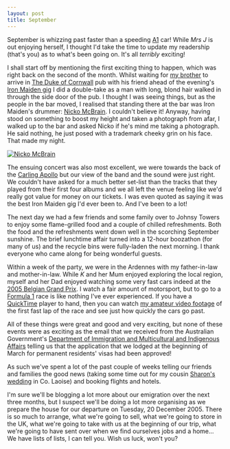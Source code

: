 ```yaml
---
layout: post
title: September
---
```





September is whizzing past faster than a speeding
<a href="http://www.a1gp.com/">A1</a> car! While _Mrs J_ is out
enjoying herself, I thought I'd take the time to update my readership (that's
you) as to what's been going on. It's all _terribly_ exciting!



I shall start off by mentioning the first exciting thing to happen, which was
right back on the second of the month. Whilst waiting for
<a href="http://johnsy.com/steve/blog/">my brother</a> to arrive in
<a href="http://www.beerintheevening.com/pubs/s/51/5193/Duke_of_Cornwall/Hammersmith">The
Duke of Cornwall</a> pub with his friend ahead of the evening's
<a href="http://www.ironmaiden.com/">Iron Maiden gig</a> I did a double-take
as a man with long, blond hair walked in through the side door of the pub. I
thought I was seeing things, but as the people in the bar moved, I realised
that standing there at the bar was Iron Maiden's drummer:
<a href="http://mcbraindamage.com/">Nicko McBrain</a>. I couldn't believe it!
Anyway, having stood on something to boost my height and taken a photograph
from afar, I walked up to the bar and asked Nicko if he's mind me taking a
photograph. He said nothing, he just posed with a trademark cheeky grin on his
face. That made my night.

<div class="pajBlogImgLeft">
<a href="http://johnsy.com/images/dsc01998.jpg">
<img src="http://johnsy.com/images/thumbs/tn_dsc01998.jpg"
alt="Nicko McBrain"
title="Nicko McBrain"
/></a>
</div>

The ensuing concert was also most excellent, we were towards the back of the
<a href="http://www.carlinglive.com/venue_content/carling_hammersmith_apolo.html">Carling
Apollo</a> but our view of the band and the sound were just right. We couldn't
have asked for a much better set-list than the tracks that they played from
their first four albums and we all left the venue feeling like we'd really got
value for money on our tickets. I was even quoted as saying it was the best
Iron Maiden gig I'd ever been to. And I've been to a lot!


The next day we had a few friends and some family over to Johnsy Towers to
enjoy some flame-grilled food and a couple of chilled refreshments. Both the
food and the refreshments went down well in the scorching September sunshine.
The brief lunchtime affair turned into a 12-hour boozathon (for many of us)
and the recycle bins were fully-laden the next morning. I thank everyone who
came along for being wonderful guests.


Within a week of the party, we were in the Ardennes with my father-in-law and
mother-in-law. While _K_ and her Mum enjoyed exploring the local
region, myself and her Dad enjoyed watching some very fast cars indeed at the
<a href="http://www.spa-francorchamps.be/">2005 Belgian Grand Prix</a>. I
watch a fair amount of motorsport, but to go to a
<a href="http://www.formula1.com/">Formula 1</a> race is like nothing I've
ever experienced. If you have a
<a href="http://www.apple.com/quicktime/">QuickTime</a> player to hand, then
you can watch <a href="http://johnsy.com/images/f1.mov"
title="[6.3 MB QuickTime]">my amateur video footage</a> of the
first fast lap of the race and see just how quickly the cars go past.


All of these things were great and good and very exciting, but none of these
events were as exciting as the email that we received from the Australian
Government's <a href="http://www.immi.gov.au/">Department of Immigration and
Multicultural and Indigenous Affairs</a> telling us that the application that
we lodged at the beginning of March for permanent residents' visas had been
approved!


As such we've spent a lot of the past couple of weeks telling our friends and
families the good news (taking some time out for my cousin
<a href="http://www.flickr.com/photos/johnsyweb/sets/975503/">Sharon's
wedding</a> in Co. Laoise) and booking flights and hotels.


I'm sure we'll be blogging a lot more about our emigration over the next
three months, but I suspect we'll be doing a lot more organising as we prepare
the house for our departure on Tuesday, 20 December 2005. There is so much to
arrange, what we're going to sell, what we're going to store in the UK, what
we're going to take with us at the beginning of our trip, what we're going to
have sent over when we find ourselves jobs and a home... We have lists of
lists, I can tell you. Wish us luck, won't you?

